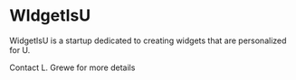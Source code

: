 # WIdgetIsU
WidgetIsU is a startup dedicated to creating widgets that are personalized for U.




Contact L. Grewe for more details
